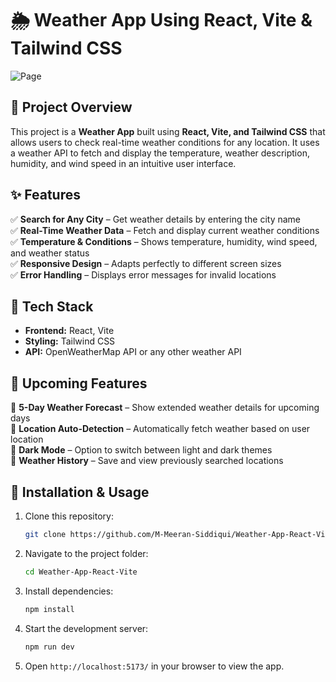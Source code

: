 # 🌦️ Weather App Using React, Vite & Tailwind CSS  
![Page](C:\Users\Meeran\Desktop\Devp\Weather_App2\src\assets\images\page.png)  

## 📌 Project Overview  
This project is a **Weather App** built using **React, Vite, and Tailwind CSS** that allows users to check real-time weather conditions for any location. It uses a weather API to fetch and display the temperature, weather description, humidity, and wind speed in an intuitive user interface.  

## ✨ Features  
✅ **Search for Any City** – Get weather details by entering the city name  
✅ **Real-Time Weather Data** – Fetch and display current weather conditions  
✅ **Temperature & Conditions** – Shows temperature, humidity, wind speed, and weather status  
✅ **Responsive Design** – Adapts perfectly to different screen sizes  
✅ **Error Handling** – Displays error messages for invalid locations  

## 🔧 Tech Stack  
- **Frontend:** React, Vite  
- **Styling:** Tailwind CSS  
- **API:** OpenWeatherMap API or any other weather API  

## 🚀 Upcoming Features  
🔹 **5-Day Weather Forecast** – Show extended weather details for upcoming days  
🔹 **Location Auto-Detection** – Automatically fetch weather based on user location  
🔹 **Dark Mode** – Option to switch between light and dark themes  
🔹 **Weather History** – Save and view previously searched locations  

## 📂 Installation & Usage  
1. Clone this repository:  
   ```bash
   git clone https://github.com/M-Meeran-Siddiqui/Weather-App-React-Vite.git
   ```
2. Navigate to the project folder:  
   ```bash
   cd Weather-App-React-Vite
   ```

3. Install dependencies:  
   ```bash
   npm install
   ```

4. Start the development server:  
   ```bash
   npm run dev
   ```

5. Open `http://localhost:5173/` in your browser to view the app.  

